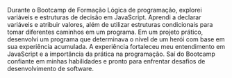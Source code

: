 Durante o Bootcamp de Formação Lógica de programação, explorei variáveis e estruturas de decisão em JavaScript. Aprendi a declarar variáveis e atribuir valores, além de utilizar estruturas condicionais para tomar diferentes caminhos em um programa. Em um projeto prático, desenvolvi um programa que determinava o nível de um herói com base em sua experiência acumulada. A experiência fortaleceu meu entendimento em JavaScript e a importância da prática na programação. Saí do Bootcamp confiante em minhas habilidades e pronto para enfrentar desafios de desenvolvimento de software.
